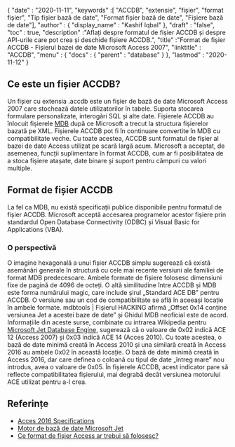 {
  "date" : "2020-11-11",
  "keywords" :[ "ACCDB", "extensie", "fișier", "format fișier", "Tip fișier bază de date", "Format fișier bază de date", "Fișiere bază de date"],
  "author" : {
    "display_name" : "Kashif Iqbal"
},
  "draft" : "false",
  "toc" : true,
  "description" :"Aflați despre formatul de fișier ACCDB și despre API-urile care pot crea și deschide fișiere ACCDB.",
  "title" :"Format de fișier ACCDB - Fișierul bazei de date Microsoft Access 2007",
  "linktitle" : "ACCDB",
  "menu" : {
    "docs" : {
      "parent" : "database"
}
},
  "lastmod" : "2020-11-12"
}

## Ce este un fișier ACCDB?

Un fișier cu extensia .accdb este un fișier de bază de date Microsoft Access 2007 care stochează datele utilizatorilor în tabele. Suporta stocarea
formulare personalizate, interogări SQL și alte date. Fișierele ACCDB au înlocuit fișierele [MDB](/ro/database/mdb/) după ce Microsoft a trecut la structura fișierelor bazată pe XML. Fișierele ACCDB pot fi în continuare convertite în MDB cu compatibilitate veche. Cu toate acestea, ACCDB sunt formatul de fișier al bazei de date Access utilizat pe scară largă acum. Microsoft a acceptat, de asemenea, funcții suplimentare în format ACCDB, cum ar fi posibilitatea de a stoca fișiere atașate, date binare și suport pentru câmpuri cu valori multiple.

## Format de fișier ACCDB

La fel ca MDB, nu există specificații publice disponibile pentru formatul de fișier ACCDB. Microsoft acceptă accesarea programelor acestor fișiere prin standardul Open Database Connectivity (ODBC) și Visual Basic for Applications (VBA).

### O perspectivă

O imagine hexagonală a unui fișier ACCDB simplu sugerează că există asemănări generale în structură cu cele mai recente versiuni ale familiei de format MDB predecesoare. Ambele formate de fișiere folosesc dimensiuni fixe de pagină de 4096 de octeți. O altă similitudine între ACCDB și MDB este forma numărului magic, care include șirul „Standard ACE DB” pentru ACCDB. O versiune sau un cod de compatibilitate se află în aceeași locație în ambele formate. mdbtools | Fișierul HACKING afirmă „Offset 0x14 conține versiunea Jet a acestei baze de date” și Ghidul MDB neoficial este de acord. Informațiile din aceste surse, combinate cu intrarea Wikipedia pentru [Microsoft Jet Database Engine](https://en.wikipedia.org/wiki/Microsoft_Jet_Database_Engine), sugerează că o valoare de 0x02 indică ACE 12 (Access 2007) și 0x03 indică ACE 14 (Acces 2010). Cu toate acestea, o bază de date minimă creată în Access 2010 și una similară creată în Access 2016 au ambele 0x02 în această locație. O bază de date minimă creată în Access 2016, dar care definea o coloană cu tipul de date „întreg mare” nou introdus, avea o valoare de 0x05. În fișierele ACCDB, acest indicator pare să reflecte compatibilitatea fișierului, mai degrabă decât versiunea motorului ACE utilizat pentru a-l crea.

## Referințe

* [Acces 2016 Specifications](https://support.microsoft.com/en-us/office/access-specifications-0cf3c66f-9cf2-4e32-9568-98c1025bb47c)
* [Motor de bază de date Microsoft Jet](https://en.wikipedia.org/wiki/Microsoft_Jet_Database_Engine)
* [Ce format de fișier Access ar trebui să folosesc?](https://support.microsoft.com/en-us/office/which-access-file-format-should-i-use-012d9ab3-d14c-479e-b617-be66f9070b41?ui=en-us&rs=en-us&ad=us)
